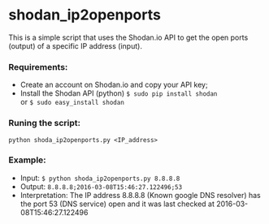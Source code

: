 # shodan_ip2openports
This is a simple script that uses the Shodan.io API to get the open ports (output) of a specific IP address (input).

### Requirements:
* Create an account on Shodan.io and copy your API key;
* Install the Shodan API (python) 
  `$ sudo pip install shodan`  
  or
  `$ sudo easy_install shodan`

### Runing the script:
`python shoda_ip2openports.py <IP_address>`

### Example:
* Input:
`$ python shoda_ip2openports.py 8.8.8.8`
* Output:
`8.8.8.8;2016-03-08T15:46:27.122496;53`
* Interpretation: 
The IP address 8.8.8.8 (Known google DNS resolver) has the port 53 (DNS service) open and it was last checked at 2016-03-08T15:46:27.122496
